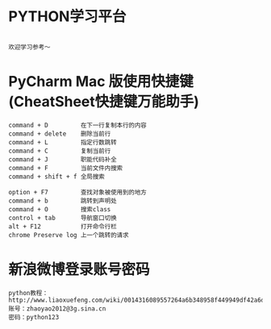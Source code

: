 # PYTHON学习平台

```

欢迎学习参考～

```
# PyCharm Mac 版使用快捷键(CheatSheet快捷键万能助手)

```
command + D         在下一行复制本行的内容
command + delete    删除当前行
command + L         指定行数跳转
command + C         复制当前行
command + J         职能代码补全
command + F         当前文件内搜索
command + shift + f 全局搜索

option + F7         查找对象被使用到的地方
command + b         跳转到声明处　
command + O         搜索class
control + tab       导航窗口切换
alt + F12           打开命令行栏
chrome Preserve log 上一个跳转的请求

```
# 新浪微博登录账号密码
```
python教程：http://www.liaoxuefeng.com/wiki/0014316089557264a6b348958f449949df42a6d3a2e542c000
账号：zhaoyao2012@3g.sina.cn
密码：python123

```